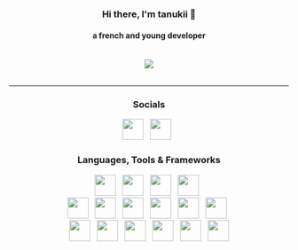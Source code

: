 <div id="UnTanukii" align="center">
  <h3> Hi there, I'm <b>tanukii</b> 👋 </h3>
  <h4> a french and young developer</h4>
  <br>
  <a href="https://discord.com/users/670255715553902612"><img src="https://lanyard.cnrad.dev/api/670255715553902612?hideActivity=true&borderRadius=10px"/></a>
  <br><br>

---
<h3>Socials</h3>
<div>
  <a href="https://dsc.gg/untanukii"><img src="https://skillicons.dev/icons?i=discord" height="38" width="38"></a>
  &nbsp;
  <a href="https://twitter.com/untanukii"><img src="https://skillicons.dev/icons?i=twitter" height="38" width="38"></a>
  &nbsp;
</div>

<h3>Languages, Tools & Frameworks</h3>
<div>
  <a href="https://javascript.com"><img src="https://skillicons.dev/icons?i=javascript" height="38" width="38"></a>
  &nbsp;
  <a href="https://nodejs.org"><img src="https://skillicons.dev/icons?i=nodejs" height="38" width="38"></a>
  &nbsp;
  <a href="https://discord.js.org/"><img src="https://skillicons.dev/icons?i=discordjs" height="38" width="38"></a>
  &nbsp;
  <a href="https://expressjs.com/"><img src="https://skillicons.dev/icons?i=express" height="38" width="38"></a>
  &nbsp;
  <br>
  <a href="https://lua.org/"><img src="https://skillicons.dev/icons?i=lua" height="38" width="38"></a>
  &nbsp;
  <a href="https://python.org/"><img src="https://skillicons.dev/icons?i=python" height="38" width="38"></a>
  &nbsp;
  <a href="https://flask.palletsprojects.com/en/3.0.x/"><img src="https://skillicons.dev/icons?i=flask" height="38" width="38"></a>
  &nbsp;
  <a href="https://php.net/"><img src="https://skillicons.dev/icons?i=php" height="38" width="38"></a>
  &nbsp;
  <a href="https://w3.org/html"><img src="https://skillicons.dev/icons?i=html" height="38" width="38"></a>
  &nbsp;
  <a href="https://w3schools.com/css"><img src="https://skillicons.dev/icons?i=css" height="38" width="38"></a>
  &nbsp;
  <br>
  <a href="https://mysql.com/"><img src="https://skillicons.dev/icons?i=mysql" height="38" width="38"></a>
  &nbsp;
  <a href="https://github.com"><img src="https://skillicons.dev/icons?i=github" height="38" width="38"></a>
  &nbsp;
  <a href="https://git-scm.com/"><img src="https://skillicons.dev/icons?i=git" height="38" width="38"></a>
  &nbsp;
  <a href="https://code.visualstudio.com"><img src="https://skillicons.dev/icons?i=vscode" height="38" width="38"></a>
  &nbsp;
  <a href="https://figma.com/"><img src="https://skillicons.dev/icons?i=figma" height="38" width="38"></a>
  &nbsp;
  <a href="https://adobe.com/products/photoshop.html"><img src="https://skillicons.dev/icons?i=photoshop" height="38" width="38"></a>
</div>
</div>
